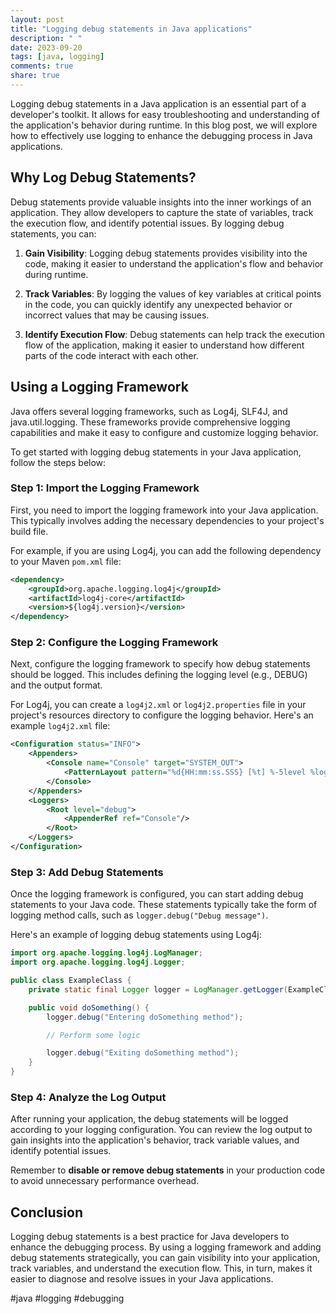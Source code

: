 ```yaml
---
layout: post
title: "Logging debug statements in Java applications"
description: " "
date: 2023-09-20
tags: [java, logging]
comments: true
share: true
---
```


Logging debug statements in a Java application is an essential part of a developer's toolkit. It allows for easy troubleshooting and understanding of the application's behavior during runtime. In this blog post, we will explore how to effectively use logging to enhance the debugging process in Java applications.

## Why Log Debug Statements?

Debug statements provide valuable insights into the inner workings of an application. They allow developers to capture the state of variables, track the execution flow, and identify potential issues. By logging debug statements, you can:

1. **Gain Visibility**: Logging debug statements provides visibility into the code, making it easier to understand the application's flow and behavior during runtime.

2. **Track Variables**: By logging the values of key variables at critical points in the code, you can quickly identify any unexpected behavior or incorrect values that may be causing issues.

3. **Identify Execution Flow**: Debug statements can help track the execution flow of the application, making it easier to understand how different parts of the code interact with each other.

## Using a Logging Framework

Java offers several logging frameworks, such as Log4j, SLF4J, and java.util.logging. These frameworks provide comprehensive logging capabilities and make it easy to configure and customize logging behavior.

To get started with logging debug statements in your Java application, follow the steps below:

### Step 1: Import the Logging Framework

First, you need to import the logging framework into your Java application. This typically involves adding the necessary dependencies to your project's build file.

For example, if you are using Log4j, you can add the following dependency to your Maven `pom.xml` file:

```xml
<dependency>
    <groupId>org.apache.logging.log4j</groupId>
    <artifactId>log4j-core</artifactId>
    <version>${log4j.version}</version>
</dependency>
```

### Step 2: Configure the Logging Framework

Next, configure the logging framework to specify how debug statements should be logged. This includes defining the logging level (e.g., DEBUG) and the output format.

For Log4j, you can create a `log4j2.xml` or `log4j2.properties` file in your project's resources directory to configure the logging behavior. Here's an example `log4j2.xml` file:

```xml
<Configuration status="INFO">
    <Appenders>
        <Console name="Console" target="SYSTEM_OUT">
            <PatternLayout pattern="%d{HH:mm:ss.SSS} [%t] %-5level %logger{36} - %msg%n"/>
        </Console>
    </Appenders>
    <Loggers>
        <Root level="debug">
            <AppenderRef ref="Console"/>
        </Root>
    </Loggers>
</Configuration>
```

### Step 3: Add Debug Statements

Once the logging framework is configured, you can start adding debug statements to your Java code. These statements typically take the form of logging method calls, such as `logger.debug("Debug message")`.

Here's an example of logging debug statements using Log4j:

```java
import org.apache.logging.log4j.LogManager;
import org.apache.logging.log4j.Logger;

public class ExampleClass {
    private static final Logger logger = LogManager.getLogger(ExampleClass.class);

    public void doSomething() {
        logger.debug("Entering doSomething method");

        // Perform some logic

        logger.debug("Exiting doSomething method");
    }
}
```

### Step 4: Analyze the Log Output

After running your application, the debug statements will be logged according to your logging configuration. You can review the log output to gain insights into the application's behavior, track variable values, and identify potential issues.

Remember to **disable or remove debug statements** in your production code to avoid unnecessary performance overhead.

## Conclusion

Logging debug statements is a best practice for Java developers to enhance the debugging process. By using a logging framework and adding debug statements strategically, you can gain visibility into your application, track variables, and understand the execution flow. This, in turn, makes it easier to diagnose and resolve issues in your Java applications.

#java #logging #debugging